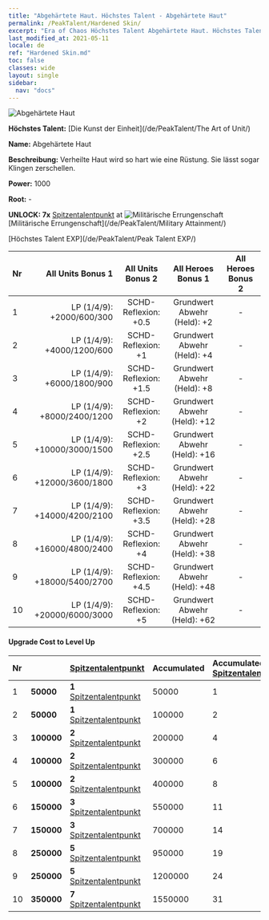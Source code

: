 ```yaml
---
title: "Abgehärtete Haut. Höchstes Talent - Abgehärtete Haut"
permalink: /PeakTalent/Hardened Skin/
excerpt: "Era of Chaos Höchstes Talent Abgehärtete Haut. Höchstes Talent Abgehärtete Haut. Abgehärtete Haut"
last_modified_at: 2021-05-11
locale: de
ref: "Hardened Skin.md"
toc: false
classes: wide
layout: single
sidebar:
  nav: "docs"
---
```


  ![Abgehärtete Haut](/images/pt/talent_2007.png)

  **Höchstes Talent:** [Die Kunst der Einheit](/de/PeakTalent/The Art of Unit/)

  **Name:** Abgehärtete Haut

  **Beschreibung:** Verheilte Haut wird so hart wie eine Rüstung. Sie lässt sogar Klingen zerschellen.

  **Power:** 1000

  **Root:** -

  **UNLOCK: 7x** [Spitzentalentpunkt](/ItemsDE/con_934/) at ![Militärische Errungenschaft](/images/pt/talent_2006.png) [Militärische Errungenschaft](/de/PeakTalent/Military Attainment/)

  [Höchstes Talent EXP](/de/PeakTalent/Peak Talent EXP/)

  | Nr | All Units Bonus 1 | All Units Bonus 2 | All Heroes Bonus 1 | All Heroes Bonus 2 |
  |:---|--------------:|:-------------:|:-------------:|:-------------:|
  | 1 | LP (1/4/9): +2000/600/300 | SCHD-Reflexion: +0.5 | Grundwert Abwehr (Held): +2 | - |
  | 2 | LP (1/4/9): +4000/1200/600 | SCHD-Reflexion: +1 | Grundwert Abwehr (Held): +4 | - |
  | 3 | LP (1/4/9): +6000/1800/900 | SCHD-Reflexion: +1.5 | Grundwert Abwehr (Held): +8 | - |
  | 4 | LP (1/4/9): +8000/2400/1200 | SCHD-Reflexion: +2 | Grundwert Abwehr (Held): +12 | - |
  | 5 | LP (1/4/9): +10000/3000/1500 | SCHD-Reflexion: +2.5 | Grundwert Abwehr (Held): +16 | - |
  | 6 | LP (1/4/9): +12000/3600/1800 | SCHD-Reflexion: +3 | Grundwert Abwehr (Held): +22 | - |
  | 7 | LP (1/4/9): +14000/4200/2100 | SCHD-Reflexion: +3.5 | Grundwert Abwehr (Held): +28 | - |
  | 8 | LP (1/4/9): +16000/4800/2400 | SCHD-Reflexion: +4 | Grundwert Abwehr (Held): +38 | - |
  | 9 | LP (1/4/9): +18000/5400/2700 | SCHD-Reflexion: +4.5 | Grundwert Abwehr (Held): +48 | - |
  | 10 | LP (1/4/9): +20000/6000/3000 | SCHD-Reflexion: +5 | Grundwert Abwehr (Held): +62 | - |


#### Upgrade Cost to Level Up

  | Nr | <i class="fas fa-coins"/> | [Spitzentalentpunkt](/ItemsDE/con_934/) | Accumulated <i class="fas fa-coins"/> | Accumulated [Spitzentalentpunkt](/ItemsDE/con_934/) |
  |:---|:--------------|:-------------|:-------------|:-------------|
  | 1 | **50000** | **1** [Spitzentalentpunkt](/ItemsDE/con_934/) | 50000 | 1 |
  | 2 | **50000** | **1** [Spitzentalentpunkt](/ItemsDE/con_934/) | 100000 | 2 |
  | 3 | **100000** | **2** [Spitzentalentpunkt](/ItemsDE/con_934/) | 200000 | 4 |
  | 4 | **100000** | **2** [Spitzentalentpunkt](/ItemsDE/con_934/) | 300000 | 6 |
  | 5 | **100000** | **2** [Spitzentalentpunkt](/ItemsDE/con_934/) | 400000 | 8 |
  | 6 | **150000** | **3** [Spitzentalentpunkt](/ItemsDE/con_934/) | 550000 | 11 |
  | 7 | **150000** | **3** [Spitzentalentpunkt](/ItemsDE/con_934/) | 700000 | 14 |
  | 8 | **250000** | **5** [Spitzentalentpunkt](/ItemsDE/con_934/) | 950000 | 19 |
  | 9 | **250000** | **5** [Spitzentalentpunkt](/ItemsDE/con_934/) | 1200000 | 24 |
  | 10 | **350000** | **7** [Spitzentalentpunkt](/ItemsDE/con_934/) | 1550000 | 31 |
